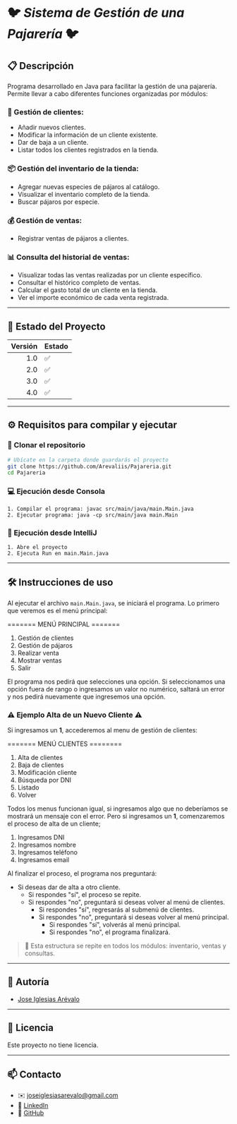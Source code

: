 # 🐦 ***Sistema de Gestión de una Pajarería*** 🐦

## 📋 Descripción
Programa desarrollado en Java para facilitar la gestión de una pajarería. Permite llevar a cabo diferentes funciones organizadas por módulos:

### 🧾 Gestión de clientes:
- Añadir nuevos clientes.
- Modificar la información de un cliente existente.
- Dar de baja a un cliente.
- Listar todos los clientes registrados en la tienda.

### 📦 Gestión del inventario de la tienda:
- Agregar nuevas especies de pájaros al catálogo.
- Visualizar el inventario completo de la tienda.
- Buscar pájaros por especie.

### 💰 Gestión de ventas:
- Registrar ventas de pájaros a clientes.

### 📊 Consulta del historial de ventas:
- Visualizar todas las ventas realizadas por un cliente específico.
- Consultar el histórico completo de ventas.
- Calcular el gasto total de un cliente en la tienda.
- Ver el importe económico de cada venta registrada.

---

## 🚦 Estado del Proyecto

| Versión | Estado |
|--------:|:-------|
|     1.0 | ✅      |
|     2.0 | ✅      |
|     3.0 | ✅      |
|     4.0 | ✅      | 

---

## ⚙️ Requisitos para compilar y ejecutar

### 📁 Clonar el repositorio

```bash
# Ubícate en la carpeta donde guardarás el proyecto
git clone https://github.com/Arevaliis/Pajareria.git
cd Pajareria
```

### 💻 Ejecución desde Consola
```
1. Compilar el programa: javac src/main/java/main.Main.java
2. Ejecutar programa: java -cp src/main/java main.Main
```

### 🧠 Ejecución desde IntelliJ
```
1. Abre el proyecto
2. Ejecuta Run en main.Main.java
```
---

## 🛠️ Instrucciones de uso

Al ejecutar el archivo `main.Main.java`, se iniciará el programa. Lo primero que veremos es el menú principal:


======= MENÚ PRINCIPAL =======
1. Gestión de clientes
2. Gestión de pájaros
3. Realizar venta
4. Mostrar ventas
5. Salir

El programa nos pedirá que selecciones una opción.
Si seleccionamos una opción fuera de rango o ingresamos un valor no numérico, saltará un error y nos pedirá nuevamente que ingresemos una opción. 

### ⚠️ Ejemplo Alta de un Nuevo Cliente ⚠️

Si ingresamos un  **1**, accederemos al menu de gestión de clientes:

======= MENÚ CLIENTES ========
1. Alta de clientes
2. Baja de clientes
3. Modificación cliente
4. Búsqueda por DNI
5. Listado
6. Volver

Todos los menus funcionan igual, si ingresamos algo que no deberíamos se mostrará un mensaje con el error. Pero si ingresamos un **1**, comenzaremos el proceso de alta de un cliente;

1. Ingresamos DNI
2. Ingresamos nombre
3. Ingresamos teléfono
4. Ingresamos email

Al finalizar el proceso, el programa nos preguntará:

- Si deseas dar de alta a otro cliente.
    - Si respondes "sí", el proceso se repite.
    - Si respondes "no", preguntará si deseas volver al menú de clientes.
        - Si respondes "sí", regresarás al submenú de clientes.
        - Si respondes "no", preguntará si deseas volver al menú principal.
            - Si respondes "sí", volverás al menú principal.
            - Si respondes "no", el programa finalizará.

> 🧠 Esta estructura se repite en todos los módulos: inventario, ventas y consultas.

---

## 👤 Autoría
 * [Jose Iglesias Arévalo](https://arevaliis.github.io/Portafolio) 

---
## 📄 Licencia
Este proyecto no tiene licencia.

---
## 📫 Contacto

- ✉️ [joseiglesiasarevalo@gmail.com](mailto:joseiglesiasarevalo@gmail.com)
- 💼 [LinkedIn](https://www.linkedin.com/in/jose-iglesias-ar%C3%A9valo-812860206/)
- 🐙 [GitHub](https://github.com/Arevaliis)